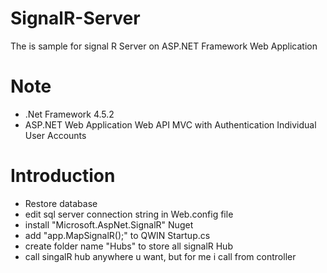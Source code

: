 # SignalR-Server
The is sample for signal R Server on ASP.NET Framework Web Application

# Note
- .Net Framework 4.5.2
- ASP.NET Web Application Web API MVC with Authentication Individual User Accounts

# Introduction
- Restore database
- edit sql server connection string in Web.config file
- install "Microsoft.AspNet.SignalR" Nuget
- add "app.MapSignalR();" to QWIN Startup.cs
- create folder name "Hubs" to store all signalR Hub
- call singalR hub anywhere u want, but for me i call from controller
